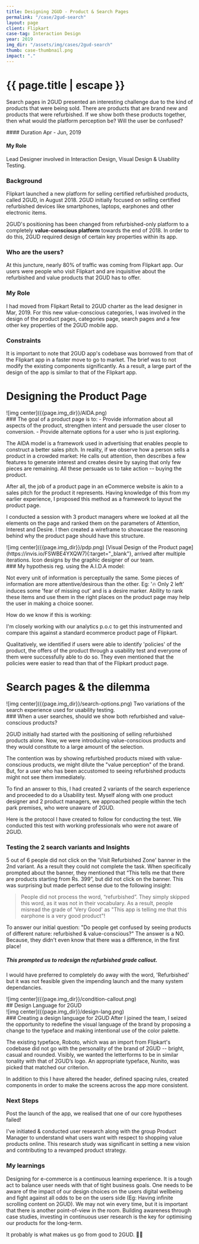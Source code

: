 ```yaml
---
title: Designing 2GUD - Product & Search Pages
permalink: "/case/2gud-search"
layout: page
client: Flipkart
case-tag: Interaction Design
year: 2019
img_dir: "/assets/img/cases/2gud-search"
thumb: case-thumbnail.png
impact: "."
---
```


<div class="overview">
<h1 class="post-title">{{ page.title | escape }}</h1>

Search pages in 2GUD presented an interesting challenge due to the kind of products that were being sold. There are products that are brand new and products that were refurbished. If we show both these products together, then what would the platform perception be? Will the user be confused?

<div class="row">

<div class="col">
#### Duration
Apr - Jun, 2019

#### My Role
Lead Designer involved in Interaction Design, Visual Design & Usability Testing.

</div>
</div>
</div>

### Background
Flipkart launched a new platform for selling certified refurbished products, called 2GUD, in August 2018. 2GUD initially focused on selling certified refurbished devices like smartphones, laptops, earphones and other electronic items. 

2GUD's positioning has been changed from refurbished-only platform to a completely **value-conscious platform** towards the end of 2018. In order to do this, 2GUD required design of certain key properties within its app. 

### Who are the users?
At this juncture, nearly 80% of traffic was coming from Flipkart app. Our users were people who visit Flipkart and are inquisitive about the refurbished and value products that 2GUD has to offer.

### My Role
I had moved from Flipkart Retail to 2GUD charter as the lead designer in Mar, 2019. For this new value-conscious categories, I was involved in the design of the product pages, categories page, search pages and a few other key properties of the 2GUD mobile app.

### Constraints
It is important to note that 2GUD app's codebase was borrowed from that of the Flipkart app in a faster move to go to market. The brief was to not modify the existing components significantly. As a result, a large part of the design of the app is similar to that of the Flipkart app.

# Designing the Product Page

<div class='img-section left'>
<div class='row'>
<div class='col'>
![img center]({{page.img_dir}}/AIDA.png)
<span class='img-caption'>  </span>
</div>
<div class='col'>
### The goal of a product page is to:
- Provide information about all aspects of the product, strengthen intent and persuade the user closer to conversion.
- Provide alternate options for a user who is just exploring.

The AIDA model is a framework used in advertising that enables people to construct a better sales pitch. In reality, if we observe how a person sells a product in a crowded market: He calls out attention, then describes a few features to generate interest and creates desire by saying that only few pieces are remaining. All these persuade us to take action -- buying the product. 

After all, the job of a product page in an eCommerce website is akin to a sales pitch for the product it represents. Having knowledge of this from my earlier experience, I proposed this method as a framework to layout the product page. 
</div>
</div>
</div>

I conducted a session with 3 product managers where we looked at all the elements on the page and ranked them on the parameters of Attention, Interest and Desire. I then created a wireframe to showcase the reasoning behind why the product page should have this structure.

<div class='img-section left'>
<div class='row'>
<div class='col'>
![img center]({{page.img_dir}}/pdp.png)
<span class='img-caption'> [Visual Design of the Product page](https://invis.io/FSWBE4YXQW7){:target="_blank"}, arrived after multiple iterations. Icon designs by the graphic designer of our team. </span>
</div>
<div class='col'>
### My hypothesis reg. using the A.I.D.A model: 

Not every unit of information is perceptually the same. Some pieces of information are more attentive/desirous than the other. Eg: '🔥 Only 2 left' induces some 'fear of missing out' and is a desire marker. Ability to rank these items and use them in the right places on the product page may help the user in making a choice sooner.

How do we know if this is working:

I'm closely working with our analytics p.o.c to get this instrumented and compare this against a standard ecommerce product page of Flipkart.

Qualitatively, we identified if users were able to identify 'policies' of the product, the offers of the product through a usability test and everyone of them were successfully able to do so.  They even mentioned that the policies were easier to read than that of the Flipkart product page.
</div>
</div>
</div>

# Search pages & the dilemma
<div class='img-section left'>
<div class='row'>
<div class='col'>
![img center]({{page.img_dir}}/search-options.png)
<span class='img-caption'> Two variations of the search experience used for usability testing.
</span>
</div>
<div class='col'>
### When a user searches, should we show both refurbished and value-conscious products?

2GUD initially had started with the positioning of selling refurbished products alone. Now, we were introducing value-conscious products and they would constitute to a large amount of the selection.

The contention was by showing refurbished products mixed with value-conscious products, we might dilute the "value perception" of the brand. But, for a user who has been accustomed to seeing refurbished products might not see them immediately.

To find an answer to this, I had created 2 variants of the search experience and proceeded to do a Usability test. Myself along with one product designer and 2 product managers, we approached people within the tech park premises, who were unaware of 2GUD.

Here is the protocol I have created to follow for conducting the test. We conducted this test with working professionals who were not aware of 2GUD.
</div>
</div>
</div>

### Testing the 2 search variants and Insights
5 out of 6 people did not click on the 'Visit Refurbished Zone' banner in the 2nd variant. As a result they could not complete the task. When specifically prompted about the banner, they mentioned that “This tells me that there are products starting from Rs. 399”, but did not click on the banner. This was surprising but made perfect sense due to the following insight:

>People did not process the word, “refurbished”. They simply skipped this word, as it was not in their vocabulary. As a result, people misread the grade of 'Very Good' as "This app is telling me that this earphone is a very good product"!

To answer our initial question: "Do people get confused by seeing products of different nature: refurbished & value-conscious?" The answer is a NO. Because, they didn't even know that there was a difference, in the first place!

##### This prompted us to redesign the refurbished grade callout.

I would have preferred to completely do away with the word, 'Refurbished' but it was not feasible given the impending launch and the many system dependancies.

<div class='full-width'>
![img center]({{page.img_dir}}/condition-callout.png)
<span class='img-caption'></span>
</div>

<div class='callout'>
## Design Language for 2GUD
</div>

<div class='img-section left'>
<div class='row'>
<div class='col'>
![img center]({{page.img_dir}}/design-lang.png)
<span class='img-caption'>  </span>
</div>
<div class='col'>
### Creating a design language for 2GUD
After I joined the team, I seized the opportunity to redefine the visual language of the brand by proposing a change to the typeface and making intentional use of the color palette.

The existing typeface, Roboto, which was an import from Flipkart's codebase did not go with the personality of the brand of 2GUD -- bright, casual and rounded. Visibly, we wanted the letterforms to be in similar tonality with that of 2GUD’s logo. An appropriate typeface, Nunito, was picked that matched our criterion.

In addition to this I have altered the header, defined spacing rules, created components in order to make the screens across the app more consistent.
</div>
</div>
</div>

### Next Steps
Post the launch of the app, we realised that one of our core hypotheses failed!

I've initiated & conducted user research along with the group Product Manager to understand what users want with respect to shopping value products online. 
This research study was significant in setting a new vision and contributing to a revamped product strategy.

### My learnings
Designing for e-commerce is a continuous learning experience. It is a tough act to balance user needs with that of tight business goals. One needs to be aware of the impact of our design choices on the users digital wellbeing and fight against all odds to be on the users side (Eg: Having infinite scrolling content on 2GUD). We may not win every time, but it is important that there is another point-of-view in the room. Building awareness through case studies, investing in continuous user research is the key for optimising our products for the long-term. 

It probably is what makes us go from good to 2GUD. 👌🏽
